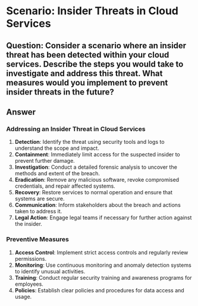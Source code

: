 # Scenario: Insider Threats in Cloud Services 

## Question: Consider a scenario where an insider threat has been detected within your cloud services. Describe the steps you would take to investigate and address this threat. What measures would you implement to prevent insider threats in the future? 

## Answer
 ### Addressing an Insider Threat in Cloud Services

1. **Detection**: Identify the threat using security tools and logs to understand the scope and impact.
2. **Containment**: Immediately limit access for the suspected insider to prevent further damage.
3. **Investigation**: Conduct a detailed forensic analysis to uncover the methods and extent of the breach.
4. **Eradication**: Remove any malicious software, revoke compromised credentials, and repair affected systems.
5. **Recovery**: Restore services to normal operation and ensure that systems are secure.
6. **Communication**: Inform stakeholders about the breach and actions taken to address it.
7. **Legal Action**: Engage legal teams if necessary for further action against the insider.

### Preventive Measures

1. **Access Control**: Implement strict access controls and regularly review permissions.
2. **Monitoring**: Use continuous monitoring and anomaly detection systems to identify unusual activities.
3. **Training**: Conduct regular security training and awareness programs for employees.
4. **Policies**: Establish clear policies and procedures for data access and usage.
